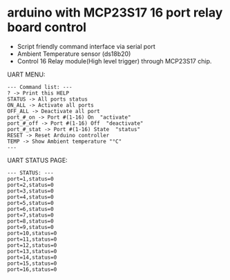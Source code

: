 # arduino with MCP23S17 16 port relay board control
 - Script friendly command interface via serial port
 - Ambient Temperature sensor (ds18b20)
 - Control 16 Relay module(High level trigger) through MCP23S17 chip.



UART MENU:
```
--- Command list: ---
? -> Print this HELP
STATUS -> All ports status
ON_ALL -> Activate all ports
OFF_ALL -> Deactivate all port
port_#_on -> Port #(1-16) On  "activate"
port_#_off -> Port #(1-16) Off  "deactivate"
port_#_stat -> Port #(1-16) State  "status"
RESET -> Reset Arduino controller
TEMP -> Show Ambient temperature "°C"
---

```

UART STATUS PAGE:
```
--- STATUS: ---
port=1,status=0
port=2,status=0
port=3,status=0
port=4,status=0
port=5,status=0
port=6,status=0
port=7,status=0
port=8,status=0
port=9,status=0
port=10,status=0
port=11,status=0
port=12,status=0
port=13,status=0
port=14,status=0
port=15,status=0
port=16,status=0
```
